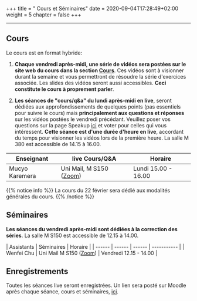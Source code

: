 +++
title = " Cours et Séminaires"
date = 2020-09-04T17:28:49+02:00
weight = 5
chapter = false
+++
<!--
# Information générale


### Lieu et horaire

- **Lieu:** Uni-Mail, M 2150
- **horaire:** Thursdays 14:15 - 18:00

### Course Websites

- **Course Website:** <https://mkaremera-math1.netlify.app/>
- **Forum et quizz:**  [Moodle](https://moodle.unige.ch/course/view.php?id=8193)

# Enseignant et assistants 
-->

-------

## Cours 
<!--
- **Nom:** Mucyo Karemera 
- **Email:** mucyo.karemera@unige.ch
- **Office:** Uni-Mail 3208
- **Office Hours:** Thursdays 13:00 - 14:00
-->

Le cours est en format hybride:

1) **Chaque vendredi après-midi, une série de vidéos sera postées sur le site web du cours dans la section [Cours](https://math1-gsi.netlify.app/cours/)**. Ces vidéos sont à visionner durant la semaine et vous permettront de résoudre la série d'exercices associée. Les slides des vidéos seront aussi accessibles. **Ceci constitute le cours à proprement parler**.   

2) **Les séances de "cours/q&a" du lundi après-midi en live**, seront dédiées aux approfondissements de quelques points (pas essentiels pour suivre le cours) mais **principalement aux questions et réponses** sur les vidéos postées le vendredi précédant. Veuillez poser vos questions sur la page Speakup [ici](https://web.speakup.info/ng/room/602e9574a8b10fc5f8ddc7b9) et voter pour celles qui vous intéressent. **Cette séance est d'une durée d'heure en live**, accordant du temps pour visionner les vidéos lors de la première heure. La salle M 380 est accessible de 14.15 à 16.00.

| Enseignant | live Cours/Q&A | Horaire |
| ------ |  ----------- | ----------- |
| Mucyo Karemera  | Uni Mail, M S150 ([Zoom](https://unige.zoom.us/j/99740071077)) | Lundi 15.00 - 16.00  |

{{% notice info %}}
La cours du 22 février sera dédié aux modalités générales du cours.
{{% /notice %}}

## Séminaires 

**Les séances du vendredi après-midi sont dédiées à la correction des séries**. La salle M S150 est accessible de 12.15 à 14.00. 

| Assistants | Séminaires | Horaire | 
| ------ | ------ | ------ | ----------- | 
| Wenfei Chu    | Uni Mail M S150 ([Zoom](https://unige.zoom.us/j/6919256934))  | Vendredi 12.15 - 14.00  | 


## Enregistrements

Toutes les séances live seront enregistrées. Un lien sera posté sur Moodle après chaque séance, cours et séminaires, [ici](https://moodle.unige.ch/course/view.php?id=7125).

<!--
Tentative list of topics that will be discussed in this class are listed below:

- **Reproducible research:** `knitr` and `rmarkdown`;
- **Version control:** `Github`;
- **Introduction to programming:** Data structures, logical operators, control structures and functions;
- **Visualizations:** Exploratory data analysis with Base R and `ggplot2`;
- **R packages:** Construction of R-packages using `devtools`, `roxygen2`, `pkgdown`;
- **Web scrapping:** Automatic extraction of data from websites using `rvest` and `quantmod`;
- **Web applications:** Interactive web apps using Shiny;
- **High performance computing:** `Rcpp`.
-->